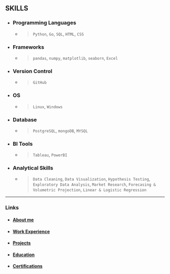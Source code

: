 ## SKILLS

- ### Programming Languages

    - > `Python`, `Go`, `SQL`, `HTML`, `CSS`

- ### Frameworks

    - > `pandas`, `numpy`, `matplotlib`, `seaborn`, `Excel`

- ### Version Control

    - > `GitHub`

- ### OS

    - > `Linux`, `Windows`

- ### Database

    - > `PostgreSQL`, `mongoDB`, `MYSQL`

- ### BI Tools

    - > `Tableau`, `PowerBI`

- ### Analytical Skills

    - > `Data Cleaning`, `Data Visualization`, `Hypothesis Testing`, `Exploratory Data Analysis`, `Market Research`, `Forecasing & Volumetric Projection`, `Linear & Logistic Regression`

---

### Links

- #### [About me](./index.md)

- #### [Work Experience](./work_experience.md)


- #### [Projects](./projects.md)

- #### [Education](./education.md)

- #### [Certifications](./certifications.md)